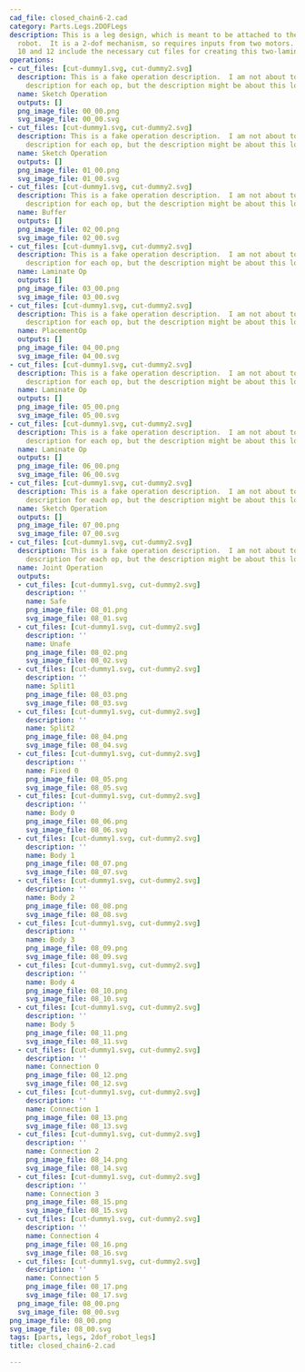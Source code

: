 ```yaml
---
cad_file: closed_chain6-2.cad
category: Parts.Legs.2DOFLegs
description: This is a leg design, which is meant to be attached to the body of a
  robot.  It is a 2-dof mechanism, so requires inputs from two motors.  Operation
  10 and 12 include the necessary cut files for creating this two-laminate device.
operations:
- cut_files: [cut-dummy1.svg, cut-dummy2.svg]
  description: This is a fake operation description.  I am not about to make a separate
    description for each op, but the description might be about this long.
  name: Sketch Operation
  outputs: []
  png_image_file: 00_00.png
  svg_image_file: 00_00.svg
- cut_files: [cut-dummy1.svg, cut-dummy2.svg]
  description: This is a fake operation description.  I am not about to make a separate
    description for each op, but the description might be about this long.
  name: Sketch Operation
  outputs: []
  png_image_file: 01_00.png
  svg_image_file: 01_00.svg
- cut_files: [cut-dummy1.svg, cut-dummy2.svg]
  description: This is a fake operation description.  I am not about to make a separate
    description for each op, but the description might be about this long.
  name: Buffer
  outputs: []
  png_image_file: 02_00.png
  svg_image_file: 02_00.svg
- cut_files: [cut-dummy1.svg, cut-dummy2.svg]
  description: This is a fake operation description.  I am not about to make a separate
    description for each op, but the description might be about this long.
  name: Laminate Op
  outputs: []
  png_image_file: 03_00.png
  svg_image_file: 03_00.svg
- cut_files: [cut-dummy1.svg, cut-dummy2.svg]
  description: This is a fake operation description.  I am not about to make a separate
    description for each op, but the description might be about this long.
  name: PlacementOp
  outputs: []
  png_image_file: 04_00.png
  svg_image_file: 04_00.svg
- cut_files: [cut-dummy1.svg, cut-dummy2.svg]
  description: This is a fake operation description.  I am not about to make a separate
    description for each op, but the description might be about this long.
  name: Laminate Op
  outputs: []
  png_image_file: 05_00.png
  svg_image_file: 05_00.svg
- cut_files: [cut-dummy1.svg, cut-dummy2.svg]
  description: This is a fake operation description.  I am not about to make a separate
    description for each op, but the description might be about this long.
  name: Laminate Op
  outputs: []
  png_image_file: 06_00.png
  svg_image_file: 06_00.svg
- cut_files: [cut-dummy1.svg, cut-dummy2.svg]
  description: This is a fake operation description.  I am not about to make a separate
    description for each op, but the description might be about this long.
  name: Sketch Operation
  outputs: []
  png_image_file: 07_00.png
  svg_image_file: 07_00.svg
- cut_files: [cut-dummy1.svg, cut-dummy2.svg]
  description: This is a fake operation description.  I am not about to make a separate
    description for each op, but the description might be about this long.
  name: Joint Operation
  outputs:
  - cut_files: [cut-dummy1.svg, cut-dummy2.svg]
    description: ''
    name: Safe
    png_image_file: 08_01.png
    svg_image_file: 08_01.svg
  - cut_files: [cut-dummy1.svg, cut-dummy2.svg]
    description: ''
    name: Unafe
    png_image_file: 08_02.png
    svg_image_file: 08_02.svg
  - cut_files: [cut-dummy1.svg, cut-dummy2.svg]
    description: ''
    name: Split1
    png_image_file: 08_03.png
    svg_image_file: 08_03.svg
  - cut_files: [cut-dummy1.svg, cut-dummy2.svg]
    description: ''
    name: Split2
    png_image_file: 08_04.png
    svg_image_file: 08_04.svg
  - cut_files: [cut-dummy1.svg, cut-dummy2.svg]
    description: ''
    name: Fixed 0
    png_image_file: 08_05.png
    svg_image_file: 08_05.svg
  - cut_files: [cut-dummy1.svg, cut-dummy2.svg]
    description: ''
    name: Body 0
    png_image_file: 08_06.png
    svg_image_file: 08_06.svg
  - cut_files: [cut-dummy1.svg, cut-dummy2.svg]
    description: ''
    name: Body 1
    png_image_file: 08_07.png
    svg_image_file: 08_07.svg
  - cut_files: [cut-dummy1.svg, cut-dummy2.svg]
    description: ''
    name: Body 2
    png_image_file: 08_08.png
    svg_image_file: 08_08.svg
  - cut_files: [cut-dummy1.svg, cut-dummy2.svg]
    description: ''
    name: Body 3
    png_image_file: 08_09.png
    svg_image_file: 08_09.svg
  - cut_files: [cut-dummy1.svg, cut-dummy2.svg]
    description: ''
    name: Body 4
    png_image_file: 08_10.png
    svg_image_file: 08_10.svg
  - cut_files: [cut-dummy1.svg, cut-dummy2.svg]
    description: ''
    name: Body 5
    png_image_file: 08_11.png
    svg_image_file: 08_11.svg
  - cut_files: [cut-dummy1.svg, cut-dummy2.svg]
    description: ''
    name: Connection 0
    png_image_file: 08_12.png
    svg_image_file: 08_12.svg
  - cut_files: [cut-dummy1.svg, cut-dummy2.svg]
    description: ''
    name: Connection 1
    png_image_file: 08_13.png
    svg_image_file: 08_13.svg
  - cut_files: [cut-dummy1.svg, cut-dummy2.svg]
    description: ''
    name: Connection 2
    png_image_file: 08_14.png
    svg_image_file: 08_14.svg
  - cut_files: [cut-dummy1.svg, cut-dummy2.svg]
    description: ''
    name: Connection 3
    png_image_file: 08_15.png
    svg_image_file: 08_15.svg
  - cut_files: [cut-dummy1.svg, cut-dummy2.svg]
    description: ''
    name: Connection 4
    png_image_file: 08_16.png
    svg_image_file: 08_16.svg
  - cut_files: [cut-dummy1.svg, cut-dummy2.svg]
    description: ''
    name: Connection 5
    png_image_file: 08_17.png
    svg_image_file: 08_17.svg
  png_image_file: 08_00.png
  svg_image_file: 08_00.svg
png_image_file: 08_00.png
svg_image_file: 08_00.svg
tags: [parts, legs, 2dof_robot_legs]
title: closed_chain6-2.cad

---
```

